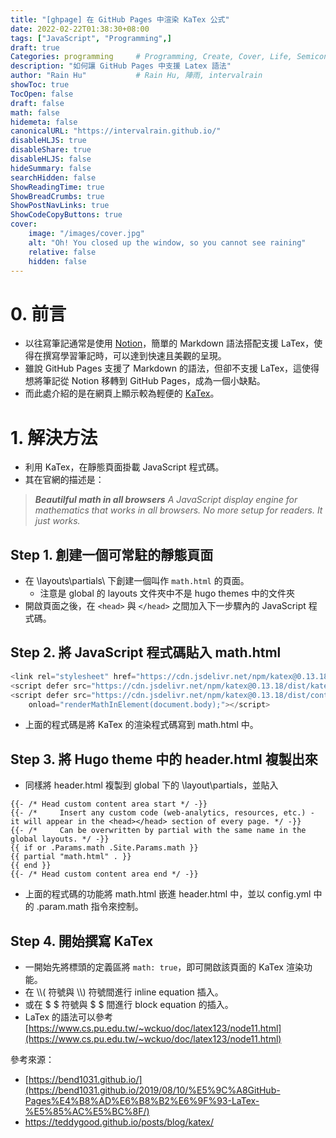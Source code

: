 ```yaml
---
title: "[ghpage] 在 GitHub Pages 中渲染 KaTex 公式"
date: 2022-02-22T01:38:30+08:00
tags: ["JavaScript", "Programming",]
draft: true
Categories: programming     # Programming, Create, Cover, Life, Semiconductor, Leetcode, Daily
description: "如何讓 GitHub Pages 中支援 Latex 語法" 
author: "Rain Hu"           # Rain Hu, 陣雨, intervalrain
showToc: true
TocOpen: false
draft: false
math: false
hidemeta: false
canonicalURL: "https://intervalrain.github.io/"
disableHLJS: true
disableShare: true
disableHLJS: false
hideSummary: false
searchHidden: false
ShowReadingTime: true
ShowBreadCrumbs: true
ShowPostNavLinks: true
ShowCodeCopyButtons: true
cover:
    image: "/images/cover.jpg"
    alt: "Oh! You closed up the window, so you cannot see raining"
    relative: false
    hidden: false
---
```


# 0. 前言
+ 以往寫筆記通常是使用 [Notion](https://www.notion.so/)，簡單的 Markdown 語法搭配支援 LaTex，使得在撰寫學習筆記時，可以達到快速且美觀的呈現。  
+ 雖說 GitHub Pages 支援了 Markdown 的語法，但卻不支援 LaTex，這使得想將筆記從 Notion 移轉到 GitHub Pages，成為一個小缺點。
+ 而此處介紹的是在網頁上顯示較為輕便的 [KaTex](https://katex.org/docs/autorender.html)。

# 1. 解決方法
+ 利用 KaTex，在靜態頁面掛載 JavaScript 程式碼。  
+ 其在官網的描述是：
> ***Beautilful math in all browsers*** *A JavaScript display engine for mathematics that works in all browsers. No more setup for readers. It just works.*

## Step 1. 創建一個可常駐的靜態頁面
+ 在 \layouts\partials\ 下創建一個叫作 `math.html` 的頁面。
  + 注意是 global 的 layouts 文件夾中不是 hugo themes 中的文件夾
+ 開啟頁面之後，在 `<head>` 與 `</head>` 之間加入下一步驟內的 JavaScript 程式碼。

## Step 2. 將 JavaScript 程式碼貼入 math.html
```JavaScript
<link rel="stylesheet" href="https://cdn.jsdelivr.net/npm/katex@0.13.18/dist/katex.min.css" integrity="sha384-zTROYFVGOfTw7JV7KUu8udsvW2fx4lWOsCEDqhBreBwlHI4ioVRtmIvEThzJHGET" crossorigin="anonymous">
<script defer src="https://cdn.jsdelivr.net/npm/katex@0.13.18/dist/katex.min.js" integrity="sha384-GxNFqL3r9uRJQhR+47eDxuPoNE7yLftQM8LcxzgS4HT73tp970WS/wV5p8UzCOmb" crossorigin="anonymous"></script>
<script defer src="https://cdn.jsdelivr.net/npm/katex@0.13.18/dist/contrib/auto-render.min.js" integrity="sha384-vZTG03m+2yp6N6BNi5iM4rW4oIwk5DfcNdFfxkk9ZWpDriOkXX8voJBFrAO7MpVl" crossorigin="anonymous"
    onload="renderMathInElement(document.body);"></script>
```
+ 上面的程式碼是將 KaTex 的渲染程式碼寫到 math.html 中。


## Step 3. 將 Hugo theme 中的 header.html 複製出來
+ 同樣將 header.html 複製到 global 下的 \layout\partials，並貼入
```
{{- /* Head custom content area start */ -}}
{{- /*     Insert any custom code (web-analytics, resources, etc.) - it will appear in the <head></head> section of every page. */ -}}
{{- /*     Can be overwritten by partial with the same name in the global layouts. */ -}}
{{ if or .Params.math .Site.Params.math }}
{{ partial "math.html" . }}
{{ end }}
{{- /* Head custom content area end */ -}}
```
+ 上面的程式碼的功能將 math.html 嵌進 header.html 中，並以 config.yml 中的 .param.math 指令來控制。

## Step 4. 開始撰寫 KaTex
+ 一開始先將標頭的定義區將 `math: true`，即可開啟該頁面的 KaTex 渲染功能。
+ 在 \\\\( 符號與 \\\\) 符號間進行 inline equation 插入。
+ 或在 \$ \$ 符號與 \$ \$ 間進行 block equation 的插入。
+ LaTex 的語法可以參考[https://www.cs.pu.edu.tw/~wckuo/doc/latex123/node11.html](https://www.cs.pu.edu.tw/~wckuo/doc/latex123/node11.html)

參考來源：
+ [https://bend1031.github.io/](https://bend1031.github.io/2019/08/10/%E5%9C%A8GitHub-Pages%E4%B8%AD%E6%B8%B2%E6%9F%93-LaTex-%E5%85%AC%E5%BC%8F/)
+ https://teddygood.github.io/posts/blog/katex/